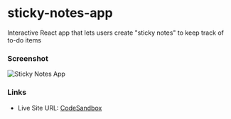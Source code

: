 # sticky-notes-app
Interactive React app that lets users create "sticky notes" to keep track of to-do items

### Screenshot
<img alt="Sticky Notes App" src="https://user-images.githubusercontent.com/87884573/152902827-38134e8b-e766-4fbe-a244-57745dc95a41.png">

### Links
- Live Site URL: [CodeSandbox](https://3h0hn.csb.app/)
